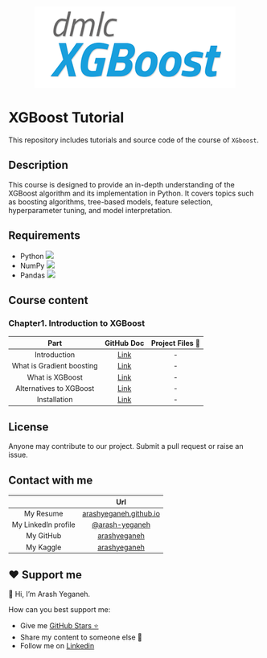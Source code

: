 <p align="center">
    <img alt="xgboost" src="img/xgboost.png">
</p>

# XGBoost Tutorial

This repository includes tutorials and source code of the course of `XGboost`.

## Description

This course is designed to provide an in-depth understanding of the XGBoost algorithm and its implementation in Python. It covers topics such as boosting algorithms, tree-based models, feature selection, hyperparameter tuning, and model interpretation.

## Requirements

* Python ![](https://img.shields.io/badge/-Python-fff6c9?logo=python&logoColor=80c1ed)
* NumPy ![](https://img.shields.io/badge/-NumPy-cedeff?logo=numpy&logoColor=4B73C9)
* Pandas ![](https://img.shields.io/badge/-NumPy-ffe0f1?logo=pandas&logoColor=E00484)

## Course content

### Chapter1. Introduction to XGBoost

|           Part            |                          GitHub Doc                          | Project Files 📁 |
| :-----------------------: | :----------------------------------------------------------: | :-------------: |
|       Introduction        |      [Link](/chapters/Chapter1.Introduction_to_XGBoost)      |        -        |
| What is Gradient boosting | [Link](/chapters/Chapter1.Introduction_to_XGBoost#what-is-gradient-boosting) |        -        |
|      What is XGBoost      | [Link](/chapters/Chapter1.Introduction_to_XGBoost#what-is-xgboost) |        -        |
|  Alternatives to XGBoost  | [Link](/chapters/Chapter1.Introduction_to_XGBoost#alternatives-to-xgboost) |        -        |
|       Installation        | [Link](/chapters/Chapter1.Introduction_to_XGBoost#installation) |        -        |

## License

Anyone may contribute to our project. Submit a pull request or raise an issue.

## Contact with me

| | Url |
| :----------------------------------------------------------: | :-----: |
|  My Resume  |  [arashyeganeh.github.io](https://arashyeganeh.github.io/)  |
| My LinkedIn profile | [@arash-yeganeh](https://www.linkedin.com/in/arash-yeganeh/) |
|       My GitHub       | [arashyeganeh](https://github.com/arashyeganeh) |
| My Kaggle | [arashyeganeh](https://www.kaggle.com/arashyeganeh) |

## ❤️ Support me

👋 Hi, I’m Arash Yeganeh.

How can you best support me:

- Give me  [GitHub Stars ⭐](https://github.com/arashyeganeh) 
- Share my content to someone else 👀
- Follow me on [Linkedin](https://www.linkedin.com/in/arash-yeganeh)
